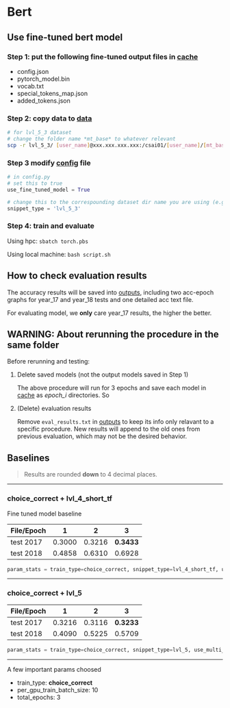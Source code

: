 # Bert

## Use fine-tuned bert model

### Step 1: put the following fine-tuned output files in [cache](./cache/)

- config.json
- pytorch_model.bin  
- vocab.txt
- special_tokens_map.json
- added_tokens.json

### Step 2: copy data to [data](./data/)

```bash
# for lvl_5_3 dataset
# change the folder name *mt_base* to whatever relevant
scp -r lvl_5_3/ [user_name]@xxx.xxx.xxx.xxx:/csai01/[user_name]/[mt_base]
```

### Step 3 modify [config](./config.py#L10-L12) file

```py
# in config.py
# set this to true
use_fine_tuned_model = True

# change this to the correspounding dataset dir name you are using (e.g. lvl_5, lvl_4_short_tf)
snippet_type = 'lvl_5_3'
```

### Step 4: train and evaluate

Using hpc: `sbatch torch.pbs`

Using local machine: `bash script.sh`

## How to check evaluation results

The accuracy results will be saved into [outputs](./outputs), including two acc-epoch graphs for year_17 and year_18 tests and one detailed acc text file.

For evaluating model, we **only** care year_17 results, the higher the better.

## WARNING: About rerunning the procedure in the same folder

Before rerunning and testing:

1. Delete saved models (not the output models saved in Step 1)

    The above procedure will run for 3 epochs and save each model in [cache](./cache/) as *epoch_i* directories. So

2. (Delete) evaluation results

    Remove `eval_results.txt` in [outputs](./outputs) to keep its info only relavant to a specific procedure. New results will append to the old ones from previous evaluation, which may not be the desired behavior.

## Baselines

> Results are rounded **down** to 4 decimal places.

---

### choice_correct + lvl_4_short_tf

Fine tuned model baseline

| File/Epoch    | 1        | 2      | 3       |
| ------------- |:--------:| :-----:| :---:   |
| test 2017     | 0.3000   | 0.3216 | **0.3433**  |
| test 2018     | 0.4858   | 0.6310 | 0.6928  |

```py
param_stats = train_type=choice_correct, snippet_type=lvl_4_short_tf, use_multi_gpu=False, visdom_name=lvl_4_short_tf, use_fine_tuned_model=False,  total_epochs=3, train_file=test_18_choice_correct.tsv, max_seq_length=512, per_gpu_train_batch_size=10, per_gpu_eval_batch_size=5
```

---

### choice_correct + lvl_5

| File/Epoch    | 1        | 2      | 3       |
| ------------- |:--------:| :-----:| :---:   |
| test 2017     | 0.3216   | 0.3116 | **0.3233**  |
| test 2018     | 0.4090   | 0.5225 | 0.5709  |

```py
param_stats = train_type=choice_correct, snippet_type=lvl_5, use_multi_gpu=False, visdom_name=lvl_5, use_fine_tuned_model=False,  total_epochs=3, train_file=test_18_choice_correct.tsv, max_seq_length=512, per_gpu_train_batch_size=10, per_gpu_eval_batch_size=5
```

---

A few important params choosed

- train_type: **choice_correct**
- per_gpu_train_batch_size: 10
- total_epochs: 3

